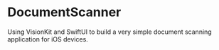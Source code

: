 # DocumentScanner
Using VisionKit and SwiftUI to build a very simple document scanning application for iOS devices.
